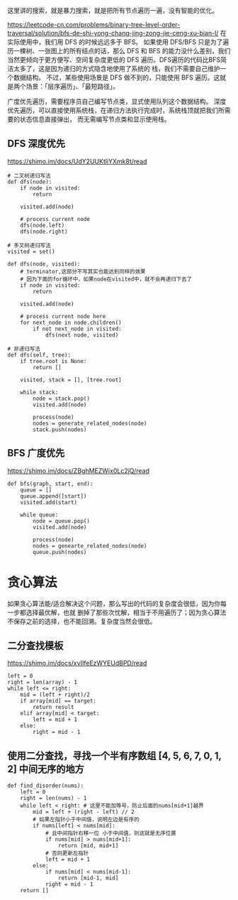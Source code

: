 这里讲的搜索，就是暴力搜索，就是把所有节点遍历一遍，没有智能的优化。

https://leetcode-cn.com/problems/binary-tree-level-order-traversal/solution/bfs-de-shi-yong-chang-jing-zong-jie-ceng-xu-bian-l/
在实际使用中，我们用 DFS 的时候远远多于 BFS。
如果使用 DFS/BFS 只是为了遍历一棵树、一张图上的所有结点的话，那么 DFS 和 BFS 的能力没什么差别，我们当然更倾向于更方便写、空间复杂度更低的 DFS 遍历。DFS遍历的代码比BFS简洁太多了，这是因为递归的方式隐含地使用了系统的 栈，我们不需要自己维护一个数据结构。
不过，某些使用场景是 DFS 做不到的，只能使用 BFS 遍历。这就是两个场景：「层序遍历」、「最短路径」。

广度优先遍历，需要程序员自己编写节点类，显式使用队列这个数据结构。
深度优先遍历，可以直接使用系统栈，在递归方法执行完成时，系统栈顶就把我们所需要的状态信息直接弹出，
而无需编写节点类和显示使用栈。

## DFS 深度优先

https://shimo.im/docs/UdY2UUKtliYXmk8t/read

``` 
# 二叉树递归写法
def dfs(node):
    if node in visited:
        return

    visited.add(node)

    # process current node
    dfs(node.left)
    dfs(node.right)
```

```
# 多叉树递归写法
visited = set()

def dfs(node, visited):
    # terminator,这部分不写其实也能达到同样的效果
    # 因为下面的for循环中，如果node在visited中，就不会再递归下去了
    if node in visited:
        return

    visited.add(node)

    # process current node here
    for next_node in node.children()
        if not next_node in visited:
            dfs(next node, visited)
```

```
# 非递归写法
def dfs(self, tree):
    if tree.root is None:
        return []
    
    visited, stack = [], [tree.root]

    while stack:
        node = stack.pop()
        visited.add(node)

        process(node)
        nodes = generate_related_nodes(node)
        stack.push(nodes)
```


## BFS 广度优先

https://shimo.im/docs/ZBghMEZWix0Lc2jQ/read

```
def bfs(graph, start, end):
    queue = []
    queue.append([start])
    visited.add(start)

    while queue:
        node = queue.pop()
        visited.add(node)

        process(node)
        nodes = genearte_related_nodes(node)
        queue.push(nodes)
```


# 贪心算法

如果贪心算法能/适合解决这个问题，那么写出的代码的复杂度会很低，因为你每一步都选择最优解，也就
删掉了那些次忧解，相当于不用遍历了；因为贪心算法不保存之前的选择，也不能回溯。复杂度当然会很低。


## 二分查找模板

https://shimo.im/docs/xvIIfeEzWYEUdBPD/read

```
left = 0
right = len(array) - 1
while left <= right:
    mid = (left + right)/2
    if array[mid] == target:
        return result
    elif array[mid] < target:
        left = mid + 1
    else:
        right = mid - 1
```


## 使用二分查找，寻找一个半有序数组 [4, 5, 6, 7, 0, 1, 2] 中间无序的地方

```
def find_disorder(nums):
    left = 0
    right = len(nums) - 1
    while left < right: # 这里不能加等号，防止后面的nums[mid+1]越界
        mid = left + (right - left) // 2
        # 如果左指针小于中间值，说明左边是有序的
        if nums[left] < nums[mid]:
            # 且中间指针右移一位 小于中间值，则这就是无序位置
            if nums[mid] > nums[mid+1]:
                return [mid, mid+1]
            # 否则更新左指针
            left = mid + 1
        else:
            if nums[mid] < nums[mid-1]:
                return [mid-1, mid]
            right = mid - 1
    return []
```
